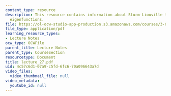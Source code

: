 ```yaml
---
content_type: resource
description: This resource contains information about Sturm-Liouville theory, orthogonal
  eigenfunctions.
file: https://ol-ocw-studio-app-production.s3.amazonaws.com/courses/3-016-mathematics-for-materials-scientists-and-engineers-fall-2005/4c57c6d107a9c5fd6fc670a096643a7d_lecture_27.pdf
file_type: application/pdf
learning_resource_types:
- Lecture Notes
ocw_type: OCWFile
parent_title: Lecture Notes
parent_type: CourseSection
resourcetype: Document
title: lecture_27.pdf
uid: 4c57c6d1-07a9-c5fd-6fc6-70a096643a7d
video_files:
  video_thumbnail_file: null
video_metadata:
  youtube_id: null
---
```


